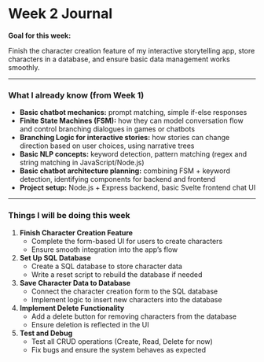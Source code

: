 # Week 2 Journal

**Goal for this week:**

Finish the character creation feature of my interactive storytelling app, store characters in a database, and ensure basic data management works smoothly.

---

### What I already know (from Week 1)

* **Basic chatbot mechanics:** prompt matching, simple if-else responses
* **Finite State Machines (FSM):** how they can model conversation flow and control branching dialogues in games or chatbots
* **Branching Logic for interactive stories:** how stories can change direction based on user choices, using narrative trees
* **Basic NLP concepts:** keyword detection, pattern matching (regex and string matching in JavaScript/Node.js)
* **Basic chatbot architecture planning:** combining FSM + keyword detection, identifying components for backend and frontend
* **Project setup:** Node.js + Express backend, basic Svelte frontend chat UI

---

### Things I will be doing this week

1. **Finish Character Creation Feature**
   * Complete the form-based UI for users to create characters
   * Ensure smooth integration into the app’s flow
2. **Set Up SQL Database**
   * Create a SQL database to store character data
   * Write a reset script to rebuild the database if needed
3. **Save Character Data to Database**
   * Connect the character creation form to the SQL database
   * Implement logic to insert new characters into the database
4. **Implement Delete Functionality**
   * Add a delete button for removing characters from the database
   * Ensure deletion is reflected in the UI
5. **Test and Debug**
   * Test all CRUD operations (Create, Read, Delete for now)
   * Fix bugs and ensure the system behaves as expected
